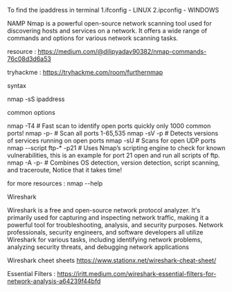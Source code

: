 To find the ipaddress in terminal 
1.ifconfig - LINUX
2.ipconfig - WINDOWS

NAMP
Nmap is a powerful open-source network scanning tool used for discovering hosts and services on a network.
It offers a wide range of commands and options for various network scanning tasks.

resource : https://medium.com/@dilipyadav90382/nmap-commands-76c08d3d6a53

tryhackme : https://tryhackme.com/room/furthernmap

syntax 

nmap -sS ipaddress

common options

nmap <target> -T4                                      # Fast scan to identify open ports quickly only 1000 common ports!
nmap <target> -p-                                      # Scan all ports 1-65,535
nmap <target> -sV -p <port numbers that opend>         # Detects versions of services running on open ports
nmap <target> -sU                                      # Scans for open UDP ports
nmap --script ftp-* <target> -p21                      # Uses Nmap’s scripting engine to check for known vulnerabilities, this is an example for port 21 open and run all scripts of ftp.
nmap -A -p- <target>                                   # Combines OS detection, version detection, script scanning, and traceroute, Notice that it takes time!

for more resources : nmap --help

Wireshark 

Wireshark is a free and open-source network protocol analyzer. It's primarily used for capturing and inspecting network traffic, making it a powerful tool for troubleshooting, analysis, and security purposes. Network professionals, security engineers, and software developers all utilize Wireshark for various tasks, including identifying network problems, analyzing security threats, and debugging network applications

Wireshark cheet sheets  https://www.stationx.net/wireshark-cheat-sheet/

Essential Filters  : https://iritt.medium.com/wireshark-essential-filters-for-network-analysis-a64239f44bfd


